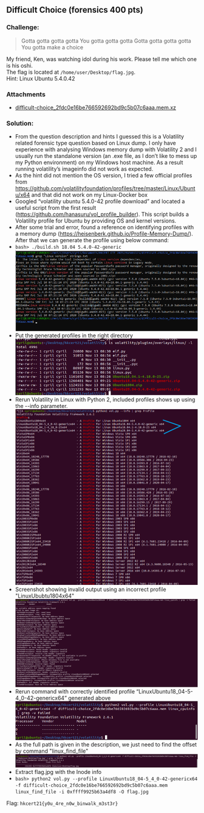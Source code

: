 ## Difficult Choice (forensics 400 pts)  
### Challenge:  
> Gotta gotta gotta gotta You gotta gotta gotta Gotta gotta gotta gotta You gotta make a choice

My friend, Ken, was watching idol during his work. Please tell me which one is his oshi.  
The flag is located at `/home/user/Desktop/flag.jpg`.  
Hint: Linux Ubuntu 5.4.0.42

### [](https://github.com/sam01101/hkcert-ctf-2021/tree/master/%E9%81%B8%E6%93%87%E5%9B%B0%E9%9B%A3#attachments)Attachments

-   [difficult-choice_2fdc0e16be766592692bd9c5b07c6aaa.mem.xz](https://github.com/xxxxxxx/hkcert-ctf-2021/blob/master/files/difficult-choice_2fdc0e16be766592692bd9c5b07c6aaa.mem.xz)
  
### Solution:  
- From the question description and hints I guessed this is a Volatility related forensic type question based on Linux dump. I only have experience with analysing Windows memory dump with Volatility 2 and I usually run the standalone version (an .exe file, as I don’t like to mess up my Python environment) on my Windows host machine. As a result running volatility’s imageinfo did not work as expected.
- As the hint did not mention the OS version, I tried a few official profiles from https://github.com/volatilityfoundation/profiles/tree/master/Linux/Ubuntu/x64 and that did not work on my Linux-Docker box
- Googled “volatility ubuntu 5.4.0-42 profile download” and located a useful script from the first result (https://github.com/hanasuru/vol_profile_builder). This script builds a Volatility profile for Ubuntu by providing OS and kernel versions.
- After some trial and error, found a reference on identifying profiles with a memory dump (https://heisenberk.github.io/Profile-Memory-Dump/). After that we can generate the profile using below command:
- `bash> ./build.sh 18.04 5.4.0-42-generic`
![pic](/assets/images/hkcert21-difficult-choice-1.png)
- Put the generated profiles in the right directory
![pic](/assets/images/hkcert21-difficult-choice-2.png)
- Rerun Volatility in Linux with Python 2, included profiles shows up using the --info parameter.
![pic](/assets/images/hkcert21-difficult-choice-3.png)
- Screenshot showing invalid output using an incorrect profile "LinuxUbubtu1804x64"
![pic](/assets/images/hkcert21-difficult-choice-4.png)
- Rerun command with correctly identified profile “LinuxUbuntu18_04-5-4_0-42-genericx64” generated above
![pic](/assets/images/hkcert21-difficult-choice-5.png)
- As the full path is given in the description, we just need to find the offset by command "linux_find_file"
![pic](/assets/images/hkcert21-difficult-choice-6.png)
- Extract flag.jpg with the Inode info 
- `bash> python2 vol.py --profile LinuxUbuntu18_04-5_4_0-42-genericx64 -f difficult-choice_2fdc0e16be766592692bd9c5b07c6aaa.mem linux_find_file -i 0xffff9925b63a4df8 -O flag.jpg`


Flag: `hkcert21{y0u_4re_n0w_binwalk_m3st3r}`  
  

